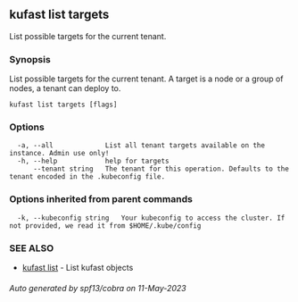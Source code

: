 ## kufast list targets

List possible targets for the current tenant.

### Synopsis

List possible targets for the current tenant. A target is a node or a group of nodes, a tenant can deploy to.

```
kufast list targets [flags]
```

### Options

```
  -a, --all             List all tenant targets available on the instance. Admin use only!
  -h, --help            help for targets
      --tenant string   The tenant for this operation. Defaults to the tenant encoded in the .kubeconfig file.
```

### Options inherited from parent commands

```
  -k, --kubeconfig string   Your kubeconfig to access the cluster. If not provided, we read it from $HOME/.kube/config
```

### SEE ALSO

* [kufast list](kufast_list.md)	 - List kufast objects

###### Auto generated by spf13/cobra on 11-May-2023
